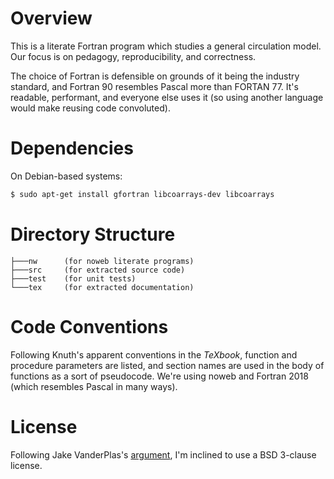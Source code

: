# Overview

This is a literate Fortran program which studies a general circulation
model. Our focus is on pedagogy, reproducibility, and correctness.

The choice of Fortran is defensible on grounds of it being the industry
standard, and Fortran 90 resembles Pascal more than FORTAN 77. It's
readable, performant, and everyone else uses it (so using another
language would make reusing code convoluted).

# Dependencies

On Debian-based systems:

``` bash
$ sudo apt-get install gfortran libcoarrays-dev libcoarrays
```

# Directory Structure

```
├───nw      (for noweb literate programs)
├───src     (for extracted source code)
├───test    (for unit tests)
└───tex     (for extracted documentation)
```

# Code Conventions

Following Knuth's apparent conventions in the _TeXbook_, function and
procedure parameters are listed, and section names are used in the body
of functions as a sort of pseudocode. We're using noweb and Fortran 2018
(which resembles Pascal in many ways).

# License

Following Jake VanderPlas's
[argument](https://www.astrobetter.com/blog/2014/03/10/the-whys-and-hows-of-licensing-scientific-code/),
I'm inclined to use a BSD 3-clause license.
